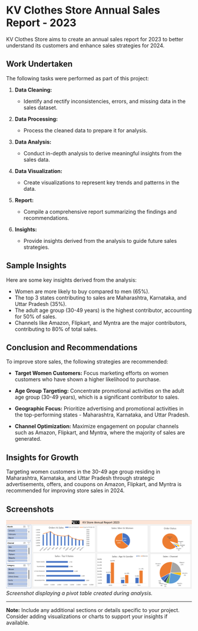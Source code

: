 # KV Clothes Store Annual Sales Report - 2023
KV Clothes Store aims to create an annual sales report for 2023 to better understand its customers and enhance sales strategies for 2024.
## Work Undertaken
The following tasks were performed as part of this project:

1. **Data Cleaning:**
   - Identify and rectify inconsistencies, errors, and missing data in the sales dataset.

2. **Data Processing:**
   - Process the cleaned data to prepare it for analysis.

3. **Data Analysis:**
   - Conduct in-depth analysis to derive meaningful insights from the sales data.

4. **Data Visualization:**
   - Create visualizations to represent key trends and patterns in the data.

5. **Report:**
   - Compile a comprehensive report summarizing the findings and recommendations.

6. **Insights:**
   - Provide insights derived from the analysis to guide future sales strategies.

## Sample Insights

Here are some key insights derived from the analysis:

- Women are more likely to buy compared to men (65%).
- The top 3 states contributing to sales are Maharashtra, Karnataka, and Uttar Pradesh (35%).
- The adult age group (30-49 years) is the highest contributor, accounting for 50% of sales.
- Channels like Amazon, Flipkart, and Myntra are the major contributors, contributing to 80% of total sales.

## Conclusion and Recommendations

To improve store sales, the following strategies are recommended:

- **Target Women Customers:** Focus marketing efforts on women customers who have shown a higher likelihood to purchase.

- **Age Group Targeting:** Concentrate promotional activities on the adult age group (30-49 years), which is a significant contributor to sales.

- **Geographic Focus:** Prioritize advertising and promotional activities in the top-performing states - Maharashtra, Karnataka, and Uttar Pradesh.

- **Channel Optimization:** Maximize engagement on popular channels such as Amazon, Flipkart, and Myntra, where the majority of sales are generated.

## Insights for Growth

Targeting women customers in the 30-49 age group residing in Maharashtra, Karnataka, and Uttar Pradesh through strategic advertisements, offers, and coupons on Amazon, Flipkart, and Myntra is recommended for improving store sales in 2024.
## Screenshots
![Formatted Excel](https://github.com/Vanshika3114/KV-Clothes-store/blob/main/KV%20Clothes%20Store%20Excel%20project.png)
*Screenshot displaying a pivot table created during analysis.*

---

**Note:** Include any additional sections or details specific to your project. Consider adding visualizations or charts to support your insights if available.


